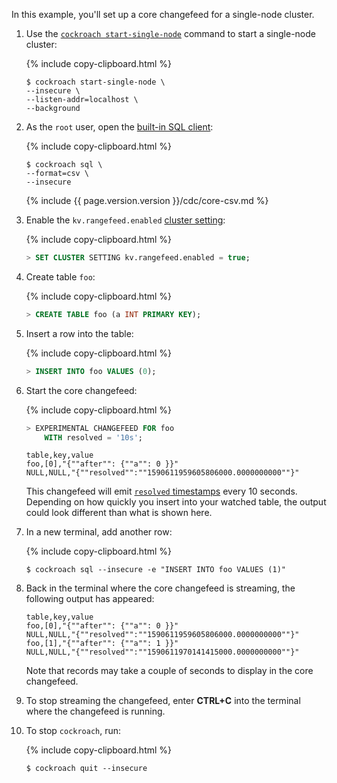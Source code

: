 In this example, you'll set up a core changefeed for a single-node cluster.

1. Use the [`cockroach start-single-node`](cockroach-start-single-node.html) command to start a single-node cluster:

    {% include copy-clipboard.html %}
    ~~~ shell
    $ cockroach start-single-node \
    --insecure \
    --listen-addr=localhost \
    --background
    ~~~

2. As the `root` user, open the [built-in SQL client](cockroach-sql.html):

    {% include copy-clipboard.html %}
    ~~~ shell
    $ cockroach sql \
    --format=csv \
    --insecure
    ~~~

    {% include {{ page.version.version }}/cdc/core-csv.md %}

3. Enable the `kv.rangefeed.enabled` [cluster setting](cluster-settings.html):

    {% include copy-clipboard.html %}
    ~~~ sql
    > SET CLUSTER SETTING kv.rangefeed.enabled = true;
    ~~~

4. Create table `foo`:

    {% include copy-clipboard.html %}
    ~~~ sql
    > CREATE TABLE foo (a INT PRIMARY KEY);
    ~~~

5. Insert a row into the table:

    {% include copy-clipboard.html %}
    ~~~ sql
    > INSERT INTO foo VALUES (0);
    ~~~

6. Start the core changefeed:

    {% include copy-clipboard.html %}
    ~~~ sql
    > EXPERIMENTAL CHANGEFEED FOR foo
        WITH resolved = '10s';
    ~~~
    ~~~
    table,key,value
    foo,[0],"{""after"": {""a"": 0 }}"
    NULL,NULL,"{""resolved"":""1590611959605806000.0000000000""}"
    ~~~

    This changefeed will emit [`resolved` timestamps](changefeed-for.html#options) every 10 seconds. Depending on how quickly you insert into your watched table, the output could look different than what is shown here.

7. In a new terminal, add another row:

    {% include copy-clipboard.html %}
    ~~~ shell
    $ cockroach sql --insecure -e "INSERT INTO foo VALUES (1)"
    ~~~

8. Back in the terminal where the core changefeed is streaming, the following output has appeared:

    ~~~
    table,key,value
    foo,[0],"{""after"": {""a"": 0 }}"
    NULL,NULL,"{""resolved"":""1590611959605806000.0000000000""}"
    foo,[1],"{""after"": {""a"": 1 }}"
    NULL,NULL,"{""resolved"":""1590611970141415000.0000000000""}"
    ~~~

    Note that records may take a couple of seconds to display in the core changefeed.

9. To stop streaming the changefeed, enter **CTRL+C** into the terminal where the changefeed is running.

10. To stop `cockroach`, run:

    {% include copy-clipboard.html %}
    ~~~ shell
    $ cockroach quit --insecure
    ~~~
